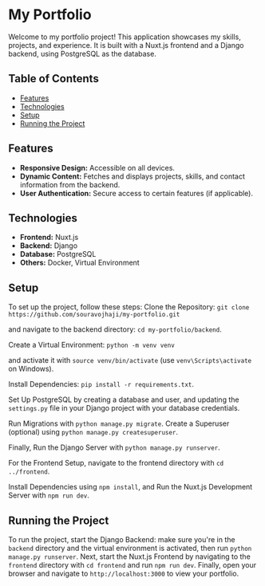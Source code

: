 # My Portfolio

Welcome to my portfolio project! This application showcases my skills, projects, and experience. It is built with a Nuxt.js frontend and a Django backend, using PostgreSQL as the database.

## Table of Contents
- [Features](#features)
- [Technologies](#technologies)
- [Setup](#setup)
- [Running the Project](#running-the-project)

## Features
- **Responsive Design:** Accessible on all devices.
- **Dynamic Content:** Fetches and displays projects, skills, and contact information from the backend.
- **User Authentication:** Secure access to certain features (if applicable).

## Technologies
- **Frontend:** Nuxt.js
- **Backend:** Django
- **Database:** PostgreSQL
- **Others:** Docker, Virtual Environment

## Setup
To set up the project, follow these steps: Clone the Repository: 
`git clone https://github.com/souravojhaji/my-portfolio.git` 

and navigate to the backend directory: `cd my-portfolio/backend`.

 Create a Virtual Environment: `python -m venv venv` 
 
 and activate it with `source venv/bin/activate` (use `venv\Scripts\activate` on Windows).

 Install Dependencies: `pip install -r requirements.txt`. 
 
 Set Up PostgreSQL by creating a database and user, and updating the `settings.py` file in your Django project with your database credentials. 
 
 Run Migrations with `python manage.py migrate`. Create a Superuser (optional) using `python manage.py createsuperuser`. 
 
 Finally, Run the Django Server with `python manage.py runserver`. 

For the Frontend Setup, navigate to the frontend directory with `cd ../frontend`. 

Install Dependencies using `npm install`, and Run the Nuxt.js Development Server with `npm run dev`.

## Running the Project
To run the project, start the Django Backend: make sure you're in the `backend` directory and the virtual environment is activated, then run `python manage.py runserver`. Next, start the Nuxt.js Frontend by navigating to the `frontend` directory with `cd frontend` and run `npm run dev`. Finally, open your browser and navigate to `http://localhost:3000` to view your portfolio.

